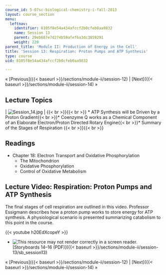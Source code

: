 ```yaml
---
course_id: 5-07sc-biological-chemistry-i-fall-2013
layout: course_section
menu:
  leftnav:
    identifier: 8105f8e54a434afccf2b0cfeb0aa9832
    name: Session 13
    parent: 29eb687e7d274b59afef6a3dc3859291
    weight: 220
parent_title: 'Module II: Production of Energy in the Cell'
title: 'Session 13: Respiration: Proton Pumps and ATP Synthesis'
type: course
uid: 8105f8e54a434afccf2b0cfeb0aa9832

---
```


« [Previous]({{< baseurl >}}/sections/module-ii/session-12) | [Next]({{< baseurl >}}/sections/module-ii/session-14) »

Lecture Topics
--------------

| ![Session_14.jpg](/coursemedia/5-07sc-biological-chemistry-i-fall-2013/fe88602f0966d0106b6cf6462fb7cc6b_Session_14.jpg) |  {{< br >}}{{< br >}} *   ATP Synthesis will be Driven by a Proton Gradient{{< br >}}*   Coenzyme Q works as a Chemical Component of an Elaborate Electron/Proton Directed Rotary Engine{{< br >}}*   Summary of the Stages of Respiration {{< br >}}{{< br >}}  

Readings
--------

*   Chapter 18: Electron Transport and Oxidative Phosphorylation
    *   The Mitochondrion
    *   Oxidative Phosphorylation
    *   Control of Oxidative Metabolism

Lecture Video: Respiration: Proton Pumps and ATP Synthesis
----------------------------------------------------------

The final stages of cell respiration are outlined in this video. Professor Essigmann describes how a proton pump works to store energy for ATP synthesis. A physiological scenario is presented summarizing catabolism to this point in the course.

{{< youtube h20EdXcopeY >}}

*   ![This resource may not render correctly in a screen reader.](/images/inacessible.gif)[Storyboards 14–16 (PDF)]({{< baseurl >}}/sections/module-ii/session-13/sb_session13)

« [Previous]({{< baseurl >}}/sections/module-ii/session-12) | [Next]({{< baseurl >}}/sections/module-ii/session-14) »